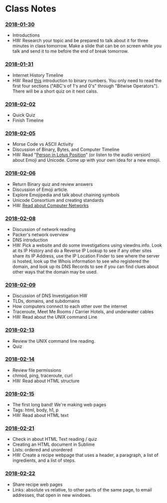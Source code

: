 # Class Notes

### [2018-01-30](Class%20Examples/2018-01-30/)
* Introductions
* HW: Research your topic and be prepared to talk about it for three minutes in class tomorrow. Make a slide that can be on screen while you talk and send it to me before the end of break tomorrow.

### [2018-01-31](Class%20Examples/2018-01-31/)
* Internet History Timeline
* HW: Read [this](https://learn.sparkfun.com/tutorials/binary) introduction to binary numbers. You only need to read the first four sections ("ABC's of 1's and 0's" through "Bitwise Operators"). There will be a short quiz on it next calss.

### [2018-02-02](Class%20Examples/2018-02-02/)
* Quick Quiz
* Finish Timeline

### [2018-02-05](Class%20Examples/2018-02-05/)
* Morse Code vs ASCII Activity
* Discussion of Binary, Bytes, and Computer Timeline
* HW: Read "[Person in Lotus Position](https://99percentinvisible.org/episode/person-lotus-position/)" (or listen to the audio version) about Emoji and Unicode. Come up with your own idea for a new emojii.

### [2018-02-06](Class%20Examples/2018-02-06/)
* Return Binary quiz and review answers
* Discussion of Emoji article.
* Explore Emojipedia and talk about chaining symbols
* Unicode Consortium and creating standards
* HW: [Read about Computer Networks](http://www.explainthatstuff.com/howcomputernetworkswork.html)

### [2018-02-08](Class%20Examples/2018-02-08/)
* Discussion of network reading
* Packer's network overview
* DNS introduction
* HW: Pick a website and do some investigations using viewdns.info. Look at its IP History and do a Reverse IP Lookup to see if any other sites share its IP Address, use the IP Location Finder to see where the server is hosted, look up the Whois information to see who registered the domain, and look up its DNS Records to see if you can find clues about other ways that the domain may be used.

### [2018-02-09](Class%20Examples/2018-02-09/)
* Discussion of DNS Investigation HW
* TLDs, domains, and subdomains
* How computers connect to each other over the internet
* Traceroute, Meet Me Rooms / Carrier Hotels, and underwater cables
* HW: Read about the UNIX command Line


### [2018-02-13](Class%20Examples/2018-02-13/)
* Review the UNIX command line reading.
* Quiz

### [2018-02-14](Class%20Examples/2018-02-15/)
* Review file permissions
* chmod, ping, traceroute, curl
* HW: Read about HTML structure

### [2018-02-15](Class%20Examples/2018-02-15/)
* The first long band! We're making web pages
* Tags: html, body, h1, p
* HW: Read about HTML text

### [2018-02-21](Class%20Examples/2018-02-21/)
* Check in about HTML Text reading / quiz
* Creating an HTML document in Sublime
* Lists: ordered and unordered
* HW: Create a recipe webpage that uses a header, a paragraph, a list of ingredients, and a list of steps.

### [2018-02-22](Class%20Examples/2018-02-22/)
* Share recipe web pages
* Links: absolute vs relative, to other parts of the same page, to email addresses, that open in new windows.